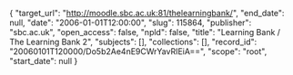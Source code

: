 {
  "target_url": "http://moodle.sbc.ac.uk:81/thelearningbank/", 
  "end_date": null, 
  "date": "2006-01-01T12:00:00", 
  "slug": 115864, 
  "publisher": "sbc.ac.uk", 
  "open_access": false, 
  "npld": false, 
  "title": "Learning Bank / The Learning Bank 2", 
  "subjects": [], 
  "collections": [], 
  "record_id": "20060101T120000/Do5b2Ae4nE9CWrYavRIEiA==", 
  "scope": "root", 
  "start_date": null
}


